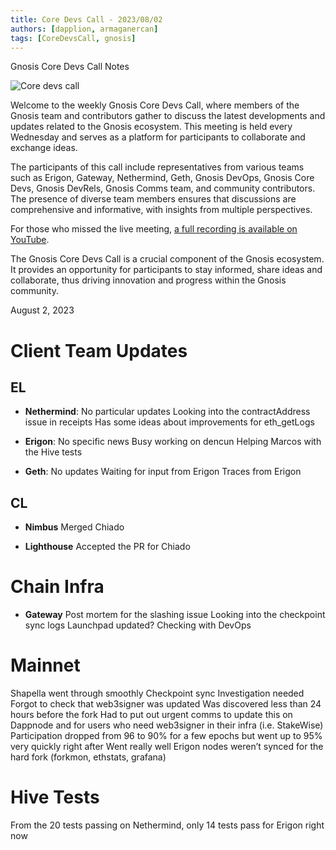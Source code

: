 ```yaml
---
title: Core Devs Call - 2023/08/02
authors: [dapplion, armaganercan]
tags: [CoreDevsCall, gnosis]
---
```


Gnosis Core Devs Call Notes

![Core devs call](https://github.com/gnosischain/documentation-1/assets/75987728/e1bcaad2-4e45-4fad-8819-8fb0ccd997a4)

Welcome to the weekly Gnosis Core Devs Call, where members of the Gnosis team and contributors gather to discuss the latest developments and updates related to the Gnosis ecosystem. This meeting is held every Wednesday and serves as a platform for participants to collaborate and exchange ideas.

The participants of this call include representatives from various teams such as Erigon, Gateway, Nethermind, Geth, Gnosis DevOps, Gnosis Core Devs, Gnosis DevRels, Gnosis Comms team, and community contributors. The presence of diverse team members ensures that discussions are comprehensive and informative, with insights from multiple perspectives.

For those who missed the live meeting, [a full recording is available on YouTube](https://www.youtube.com/watch?v=BYR2lA9dF90).

The Gnosis Core Devs Call is a crucial component of the Gnosis ecosystem. It provides an opportunity for participants to stay informed, share ideas and collaborate, thus driving innovation and progress within the Gnosis community.

August 2, 2023

# Client Team Updates

## EL

- **Nethermind**:
  No particular updates
  Looking into the contractAddress issue in receipts
  Has some ideas about improvements for eth_getLogs

- **Erigon**:
  No specific news
  Busy working on dencun
  Helping Marcos with the Hive tests

- **Geth**:
  No updates
  Waiting for input from Erigon
  Traces from Erigon

## CL

- **Nimbus**
  Merged Chiado

- **Lighthouse**
  Accepted the PR for Chiado

# Chain Infra

- **Gateway**
  Post mortem for the slashing issue
  Looking into the checkpoint sync logs
  Launchpad updated?
  Checking with DevOps

# Mainnet

Shapella went through smoothly
Checkpoint sync
Investigation needed
Forgot to check that web3signer was updated
Was discovered less than 24 hours before the fork
Had to put out urgent comms to update this on Dappnode and for users who need web3signer in their infra (i.e. StakeWise)
Participation dropped from 96 to 90% for a few epochs but went up to 95% very quickly right after
Went really well
Erigon nodes weren’t synced for the hard fork (forkmon, ethstats, grafana)

# Hive Tests

From the 20 tests passing on Nethermind, only 14 tests pass for Erigon right now

